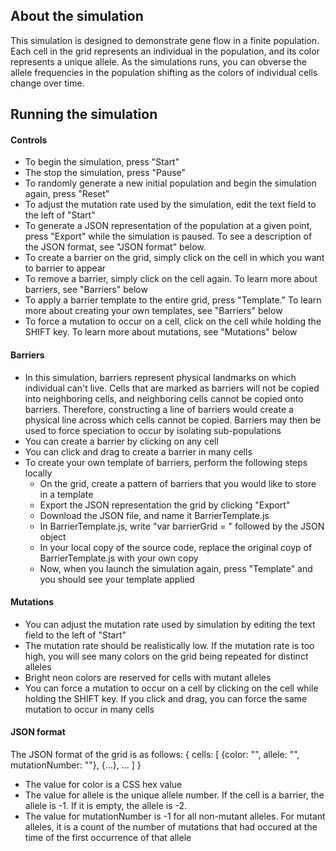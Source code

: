 ## About the simulation
This simulation is designed to demonstrate gene flow in a finite population. Each cell in the grid represents an individual in the population, and its color represents a unique allele. As the simulations runs, you can obverse the allele frequencies in the population shifting as the colors of individual cells change over time.

## Running the simulation
#### Controls
+ To begin the simulation, press "Start"
+ The stop the simulation, press "Pause"
+ To randomly generate a new initial population and begin the simulation again, press "Reset"
+ To adjust the mutation rate used by the simulation, edit the text field to the left of "Start"
+ To generate a JSON representation of the population at a given point, press "Export" while the simulation is paused. To see a description of the JSON format, see "JSON format" below.
+ To create a barrier on the grid, simply click on the cell in which you want to barrier to appear
+ To remove a barrier, simply click on the cell again. To learn more about barriers, see "Barriers" below
+ To apply a barrier template to the entire grid, press "Template." To learn more about creating your own templates, see "Barriers" below
+ To force a mutation to occur on a cell, click on the cell while holding the SHIFT key. To learn more about mutations, see "Mutations" below

#### Barriers
+ In this simulation, barriers represent physical landmarks on which individual can't live. Cells that are marked as barriers will not be copied into neighboring cells, and neighboring cells cannot be copied onto barriers. Therefore, constructing a line of barriers would create a physical line across which cells cannot be copied. Barriers may then be used to force speciation to occur by isolating sub-populations
+ You can create a barrier by clicking on any cell
+ You can click and drag to create a barrier in many cells
+ To create your own template of barriers, perform the following steps locally
	* On the grid, create a pattern of barriers that you would like to store in a template
	* Export the JSON representation the grid by clicking "Export"
	* Download the JSON file, and name it BarrierTemplate.js
	* In BarrierTemplate.js, write "var barrierGrid = " followed by the JSON object
	* In your local copy of the source code, replace the original coyp of BarrierTemplate.js with your own copy
	* Now, when you launch the simulation again, press "Template" and you should see your template applied

#### Mutations
+ You can adjust the mutation rate used by simulation by editing the text field to the left of "Start"
+ The mutation rate should be realistically low. If the mutation rate is too high, you will see many colors on the grid being repeated for distinct alleles
+ Bright neon colors are reserved for cells with mutant alleles
+ You can force a mutation to occur on a cell by clicking on the cell while holding the SHIFT key. If you click and drag, you can force the same mutation to occur in many cells

#### JSON format
The JSON format of the grid is as follows:
{ cells: [ {color: "", allele: "", mutationNumber: ""}, {...}, ... ] }
+ The value for color is a CSS hex value
+ The value for allele is the unique allele number. If the cell is a barrier, the allele is -1. If it is empty, the allele is -2.
+ The value for mutationNumber is -1 for all non-mutant alleles. For mutant alleles, it is a count of the number of mutations that had occured at the time of the first occurrence of that allele